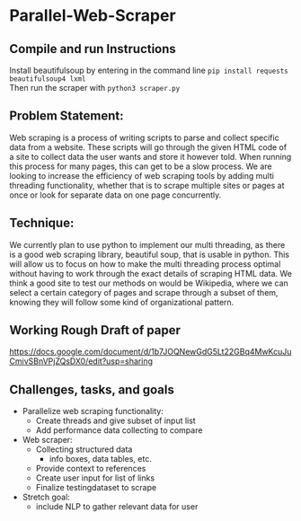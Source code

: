 # Parallel-Web-Scraper
## Compile and run Instructions
Install beautifulsoup by entering in the command line `pip install requests beautifulsoup4 lxml`   
Then run the scraper with `python3 scraper.py`
## Problem Statement:
Web scraping is a process of writing scripts to parse and collect specific data from a website. These scripts will go through the given HTML code of a site to collect data the user wants and store it however told. When running this process for many pages, this can get to be a slow process. We are looking to increase the efficiency of web scraping tools by adding multi threading functionality, whether that is to scrape multiple sites or pages at once or look for separate data on one page concurrently.
## Technique: 
We currently plan to use python to implement our multi threading, as there is a good web scraping library, beautiful soup, that is usable in python. This will allow us to focus on how to make the multi threading process optimal without having to work through the exact details of scraping HTML data. We think a good site to test our methods on would be Wikipedia, where we can select a certain category of pages and scrape through a subset of them, knowing they will follow some kind of organizational pattern.

## Working Rough Draft of paper
https://docs.google.com/document/d/1b7JOQNewGdG5Lt22GBq4MwKcuJuCmivSBnVPjZQsDX0/edit?usp=sharing

## Challenges, tasks, and goals
- Parallelize web scraping functionality:
  - Create threads and give subset of input list
  - Add performance data collecting to compare
- Web scraper:
  - Collecting structured data
    - info boxes, data tables, etc.
  - Provide context to references
  - Create user input for list of links
  - Finalize testingdataset to scrape
- Stretch goal:
  - include NLP to gather relevant data for user
